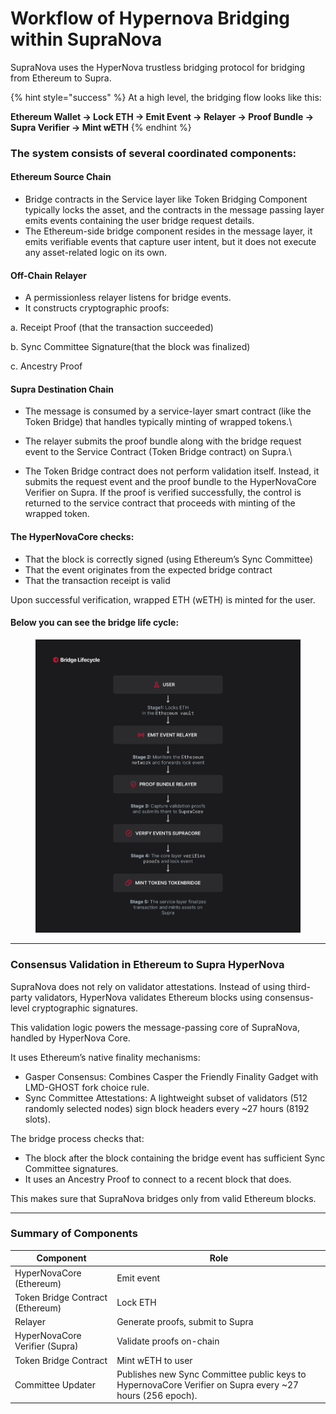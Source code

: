 # Workflow of Hypernova Bridging within SupraNova

SupraNova uses the HyperNova trustless bridging protocol for bridging from Ethereum to Supra.&#x20;

{% hint style="success" %}
At a high level, the bridging flow looks like this:

**Ethereum Wallet → Lock ETH → Emit Event → Relayer → Proof Bundle → Supra Verifier → Mint wETH**&#x20;
{% endhint %}

### The system consists of several coordinated components:

#### **Ethereum Source Chain**

* Bridge contracts in the Service layer like Token Bridging Component typically locks the asset, and the contracts in the message passing layer emits events containing the user bridge request details.
* The Ethereum-side bridge component resides in the message layer, it emits verifiable events that capture user intent, but it does not execute any asset-related logic on its own.

#### Off-Chain Relayer

* A permissionless relayer listens for bridge events.
* It constructs cryptographic proofs:

&#x20;   a. Receipt Proof (that the transaction succeeded)

&#x20;   b. Sync Committee Signature(that the block was finalized)

&#x20;   c. Ancestry Proof&#x20;

#### **Supra Destination Chain**

* The message is consumed by a service-layer smart contract (like the Token Bridge) that handles typically minting of wrapped tokens.\

* The relayer submits the proof bundle along with the bridge request event to the  Service Contract (Token Bridge contract) on Supra.\

* The Token Bridge contract does not perform validation itself. Instead, it submits the request event and the proof bundle  to the HyperNovaCore Verifier on Supra. If the proof is verified successfully, the control is returned to the service contract that  proceeds with minting of the wrapped token.

#### The HyperNovaCore checks:

* That the block is correctly signed (using Ethereum’s Sync Committee)
* That the event originates from the expected bridge contract
* That the transaction receipt is valid

Upon successful verification, wrapped ETH (wETH) is minted for the user.

#### Below you can see the bridge life cycle:

<figure><img src=".gitbook/assets/2.png" alt=""><figcaption></figcaption></figure>

***

### Consensus Validation in Ethereum to Supra HyperNova&#x20;

SupraNova does not rely on validator attestations. Instead of using third-party validators, HyperNova validates Ethereum blocks using consensus-level cryptographic signatures.

This validation logic powers the message-passing core of SupraNova, handled by HyperNova Core.

&#x20;It uses Ethereum’s native finality mechanisms:

* Gasper Consensus: Combines Casper the Friendly Finality Gadget with LMD-GHOST fork choice rule.
* Sync Committee Attestations: A lightweight subset of validators (512 randomly selected nodes) sign block headers every \~27 hours (8192 slots).

The bridge process checks that:

* The block after the block containing the bridge event has sufficient Sync Committee signatures.
* It uses an Ancestry Proof to connect to a recent block that does.

This makes sure that SupraNova bridges only from valid Ethereum blocks.

***

### Summary of Components

| Component                        | Role                                                                                                      |
| -------------------------------- | --------------------------------------------------------------------------------------------------------- |
| HyperNovaCore (Ethereum)         | Emit event                                                                                                |
| Token Bridge Contract (Ethereum) | Lock ETH                                                                                                  |
| Relayer                          | Generate proofs, submit to Supra                                                                          |
| HyperNovaCore Verifier (Supra)   | Validate proofs on-chain                                                                                  |
| Token Bridge Contract            | Mint wETH to user                                                                                         |
| Committee Updater                | Publishes new Sync Committee public keys to HypernovaCore Verifier on Supra every \~27 hours (256 epoch). |

